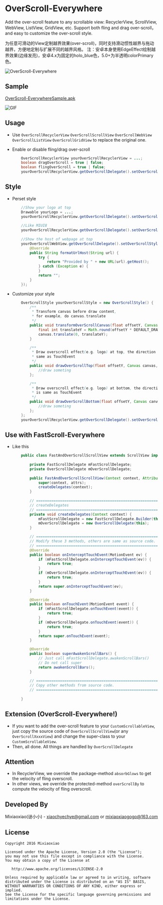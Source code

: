 OverScroll-Everywhere
===============

Add the over-scroll feature to any scrollable view: RecyclerView, ScrollView, WebView, ListView, GridView, etc. Support both fling and drag over-scroll，and easy to customize the over-scroll style.

为任意可滑动的View定制越界效果(over-scroll)，同时支持滑动惯性越界与拖动越界，方便地定制与扩展不同的越界风格。
注：安卓本身使用EdgeEffect绘制越界效果(边缘发亮)，安卓4.x为固定的holo_blue色，5.0+为半透明colorPrimary色。

![OverScroll-Everywhere](https://raw.github.com/Mixiaoxiao/OverScroll-Everywhere/master/Screenshots/OverScroll-Everywhere.png) 

Sample 
-----

[OverScroll-EverywhereSample.apk](https://raw.github.com/Mixiaoxiao/OverScroll-Everywhere/master/OverScroll-Everywhere-Sample.apk)

![GIF](https://raw.github.com/Mixiaoxiao/OverScroll-Everywhere/master/Screenshots/OverScroll-Everywhere.gif) 

Usage 
-----

* Use `OverScrollRecyclerView` `OverScrollScrollView`  `OverScrollWebView`  `OverScrollListView` `OverScrollGridView`  to replace the original one.

* Enable or disable fling/drag over-scroll
	```java
		OverScrollRecyclerView yourOverScrollRecyclerView = ...;
		boolean dragOverScroll = true | false;
		boolean flingOverScroll = true | false;
		yourOverScrollRecyclerView.getOverScrollDelegate().setOverScrollType(dragOverScroll, flingOverScroll);
	```

Style
-----

* Perset style
	```java
		//Show your logo at top
		Drawable yourLogo = ...;
		yourOverScrollRecyclerView.getOverScrollDelegate().setOverScrollStyle(new LogoOverScrollStyle(yourLogo));
		
		//Like MIUI8
		yourOverScrollRecyclerView.getOverScrollDelegate().setOverScrollStyle(new Miui8OverScrollStyle());
		
		//Show the host of webpage at top 
		yourOverScrollWebView.getOverScrollDelegate().setOverScrollStyle(new WebHostOverScrollStyle() {
			@Override
			public String formatUrlHost(String url) {
				try {
					return "Provided by " + new URL(url).getHost();
				} catch (Exception e) {
				}
				return "";
			}
		});
	```

* Customize your style
	```java
		OverScrollStyle yourOverScrollStyle = new OverScrollStyle() {
			/**
			 * Transform canvas before draw content, 
			 * for example, do canvas.translate
			 */
			public void transformOverScrollCanvas(float offsetY, Canvas canvas, View view) {
				final int translateY = Math.round(offsetY * DEFAULT_DRAW_TRANSLATE_RATE);
				canvas.translate(0, translateY);
			}

			/**
			 * Draw overscroll effect(e.g. logo) at top, the direction of offsetY is
			 * same as TouchEvent
			 */
			public void drawOverScrollTop(float offsetY, Canvas canvas, View view) {
				//draw someting
			};

			/**
			 * Draw overscroll effect(e.g. logo) at bottom, the direction of offsetY
			 * is same as TouchEvent
			 */
			public void drawOverScrollBottom(float offsetY, Canvas canvas, View view) {
				//draw someting
			};
		};
		yourOverScrollRecyclerView.getOverScrollDelegate().setOverScrollStyle(yourOverScrollStyle);
	```	
Use with FastScroll-Everywhere
-----

* Like this
	```java
		public class FastAndOverScrollScrollView extends ScrollView implements FastScrollable, OverScrollable {
			
			private FastScrollDelegate mFastScrollDelegate;
			private OverScrollDelegate mOverScrollDelegate;
			
			public FastAndOverScrollScrollView(Context context, AttributeSet attrs) {
				super(context, attrs);
				createDelegates(context);
			}
			
			// ===========================================================
			// createDelegates
			// ===========================================================
			private void createDelegates(Context context) {
				mFastScrollDelegate = new FastScrollDelegate.Builder(this).build();
				mOverScrollDelegate = new OverScrollDelegate(this);
			}

			// ===========================================================
			// Modify these 3 methods, others are same as source code.
			// ===========================================================
			@Override
			public boolean onInterceptTouchEvent(MotionEvent ev) {
				if (mFastScrollDelegate.onInterceptTouchEvent(ev)) {
					return true;
				}
				if (mOverScrollDelegate.onInterceptTouchEvent(ev)) {
					return true;
				}
				return super.onInterceptTouchEvent(ev);
			}

			@Override
			public boolean onTouchEvent(MotionEvent event) {
				if (mFastScrollDelegate.onTouchEvent(event)) {
					return true;
				}
				if (mOverScrollDelegate.onTouchEvent(event)) {
					return true;
				}
				return super.onTouchEvent(event);
			}

			@Override
			public boolean superAwakenScrollBars() {
				// Just call mFastScrollDelegate.awakenScrollBars()
				// Do not call super
				return awakenScrollBars();
			}
			
			// ===========================================================
			// Copy other methods from source code.
			// ===========================================================
		
		}
	
	```	
	
Extension (OverScroll-Everywhere!)
-----

* If you want to add the over-scroll feature to your `CustomScrollableView`, just copy the source code of `OverScrollScrollView`(or any `OverScrollXxxxView`) and change the super-class to your `CustomScrollableView`.
* Then, all done. All things are handled by `OverScrollDelegate`


Attention 
-----

* In RecyclerView, we override the package-method `absorbGlows` to get the velocity of fling overscroll. 
* In other views, we override the protected-method `overScrollBy` to compute the velocity of fling overscroll.

Developed By
------------

Mixiaoxiao(谜小小) - <xiaochyechye@gmail.com> or <mixiaoxiaogogo@163.com>



License
-----------

    Copyright 2016 Mixiaoxiao

    Licensed under the Apache License, Version 2.0 (the "License");
    you may not use this file except in compliance with the License.
    You may obtain a copy of the License at

       http://www.apache.org/licenses/LICENSE-2.0

    Unless required by applicable law or agreed to in writing, software
    distributed under the License is distributed on an "AS IS" BASIS,
    WITHOUT WARRANTIES OR CONDITIONS OF ANY KIND, either express or implied.
    See the License for the specific language governing permissions and
    limitations under the License.
